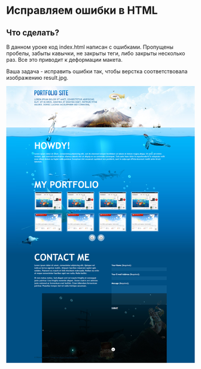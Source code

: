 # Исправляем ошибки в HTML
Что сделать?
------------

В данном уроке код index.html написан с ошибками. Пропущены пробелы, забыты кавычки, не закрыты теги, либо закрыты несколько раз. Все это приводит к деформации макета.

Ваша задача - исправить ошибки так, чтобы верстка соответствовала изображению result.jpg.

![Результат работы](/result.png "Смотреть")
